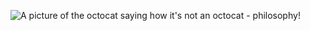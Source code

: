 ![A picture of the octocat saying how it's not an octocat - philosophy!](https://octodex.github.com/notocat/)
